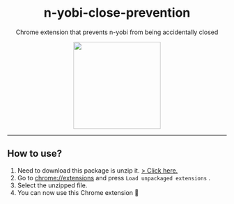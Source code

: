 <h1 align="center">n-yobi-close-prevention</h1>
<p align="center">Chrome extension that prevents n-yobi from being accidentally closed</p>
<div align="center">
    <img src="https://github.com/yoshi1125hisa/n-yobi-close-prevention/blob/master/images/400x400.png?raw=true" width="200" >
</div>

---

## How to use?

1. Need to download this package is unzip it.  [> Click here.](https://github.com/yoshi1125hisa/n-yobi-close-prevention/archive/master.zip)
2. Go to [chrome://extensions](chrome://extensions) and press `Load unpackaged extensions` .
3. Select the unzipped file.
4. You can now use this Chrome extension 🎉